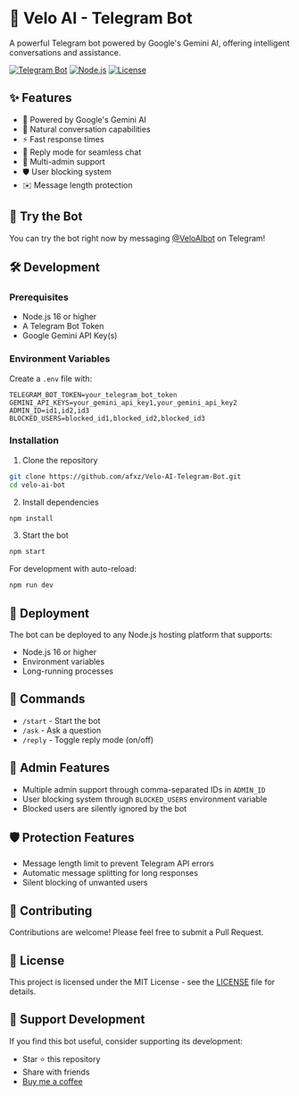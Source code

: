# 🤖 Velo AI - Telegram Bot

A powerful Telegram bot powered by Google's Gemini AI, offering intelligent conversations and assistance.

[![Telegram Bot](https://img.shields.io/badge/Telegram-Bot-blue?logo=telegram)](https://t.me/VeloAIbot)
[![Node.js](https://img.shields.io/badge/Node.js-v16+-green?logo=node.js)](https://nodejs.org)
[![License](https://img.shields.io/badge/License-MIT-yellow.svg)](LICENSE)

## ✨ Features

- 🧠 Powered by Google's Gemini AI
- 💬 Natural conversation capabilities
- ⚡ Fast response times
- 🔄 Reply mode for seamless chat
- 👥 Multi-admin support
- 🛡️ User blocking system
- ✉️ Message length protection

## 🚀 Try the Bot

You can try the bot right now by messaging [@VeloAIbot](https://t.me/VeloAIbot) on Telegram!

## 🛠️ Development

### Prerequisites

- Node.js 16 or higher
- A Telegram Bot Token
- Google Gemini API Key(s)

### Environment Variables

Create a `.env` file with:

```env
TELEGRAM_BOT_TOKEN=your_telegram_bot_token
GEMINI_API_KEYS=your_gemini_api_key1,your_gemini_api_key2
ADMIN_ID=id1,id2,id3
BLOCKED_USERS=blocked_id1,blocked_id2,blocked_id3
```

### Installation

1. Clone the repository
```bash
git clone https://github.com/afxz/Velo-AI-Telegram-Bot.git
cd velo-ai-bot
```

2. Install dependencies
```bash
npm install
```

3. Start the bot
```bash
npm start
```

For development with auto-reload:
```bash
npm run dev
```

## 🚀 Deployment

The bot can be deployed to any Node.js hosting platform that supports:
- Node.js 16 or higher
- Environment variables
- Long-running processes

## 📝 Commands

- `/start` - Start the bot
- `/ask` - Ask a question
- `/reply` - Toggle reply mode (on/off)

## 🔐 Admin Features

- Multiple admin support through comma-separated IDs in `ADMIN_ID`
- User blocking system through `BLOCKED_USERS` environment variable
- Blocked users are silently ignored by the bot

## 🛡️ Protection Features

- Message length limit to prevent Telegram API errors
- Automatic message splitting for long responses
- Silent blocking of unwanted users

## 🤝 Contributing

Contributions are welcome! Please feel free to submit a Pull Request.

## 📄 License

This project is licensed under the MIT License - see the [LICENSE](LICENSE) file for details.

## 💖 Support Development

If you find this bot useful, consider supporting its development:
- Star ⭐ this repository
- Share with friends
- [Buy me a coffee](https://superprofile.bio/vp/64188fab190024001f59f638)
